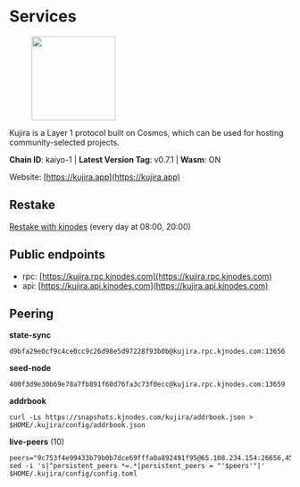 # Services

<figure><img src="https://raw.githubusercontent.com/kj89/testnet_manuals/main/pingpub/logos/kujira.png" width="150" alt=""><figcaption></figcaption></figure>

Kujira is a Layer 1 protocol built on Cosmos, which can be used for  hosting community-selected projects.

**Chain ID**: kaiyo-1 | **Latest Version Tag**: v0.7.1 | **Wasm**: ON

Website: [https://kujira.app](https://kujira.app)

## Restake

[Restake with kjnodes](https://restake.app/kujira/kujiravaloper1tnuqj73jfn3724lqz34c27tuv80nv336sadqym) (every day at 08:00, 20:00)
## Public endpoints

* rpc: [https://kujira.rpc.kjnodes.com](https://kujira.rpc.kjnodes.com)
* api: [https://kujira.api.kjnodes.com](https://kujira.api.kjnodes.com)

## Peering

**state-sync**

```
d9bfa29e0cf9c4ce0cc9c26d98e5d97228f93b0b@kujira.rpc.kjnodes.com:13656
```

**seed-node**

```
400f3d9e30b69e78a7fb891f60d76fa3c73f0ecc@kujira.rpc.kjnodes.com:13659
```

**addrbook**
```
curl -Ls https://snapshots.kjnodes.com/kujira/addrbook.json > $HOME/.kujira/config/addrbook.json
```

**live-peers** (10)
```
peers="9c753f4e99433b79b0b7dce69fffa0a892491f95@65.108.234.154:26656,450e62f04093c283cc7dcf1257a9b2e4893ad545@148.251.85.115:26656,de08e6178779ff3b19a8b6d22a05664392cb2b35@185.216.179.205:26656,6212f700687500f96ef56af3488e99fc4b009e19@212.68.34.95:26656,d9bfa29e0cf9c4ce0cc9c26d98e5d97228f93b0b@65.109.88.38:13656,eb9742d81b436b95e324816794229a9efdaf8ea8@142.132.155.170:26656,253d2293272a29057a27797a5703f5171c267da1@192.99.15.159:26656,62d62b1281dc8dd00ecb353722d26186a4cf678b@65.108.239.51:26656,1d85c9f16727584753db78b5b54eedf0ce8de3ed@51.159.16.49:5060,d02fc7c5db5e502bb78ceeb81067ddab5b0cf51a@89.39.104.128:13656"
sed -i 's|^persistent_peers *=.*|persistent_peers = "'$peers'"|' $HOME/.kujira/config/config.toml
```
